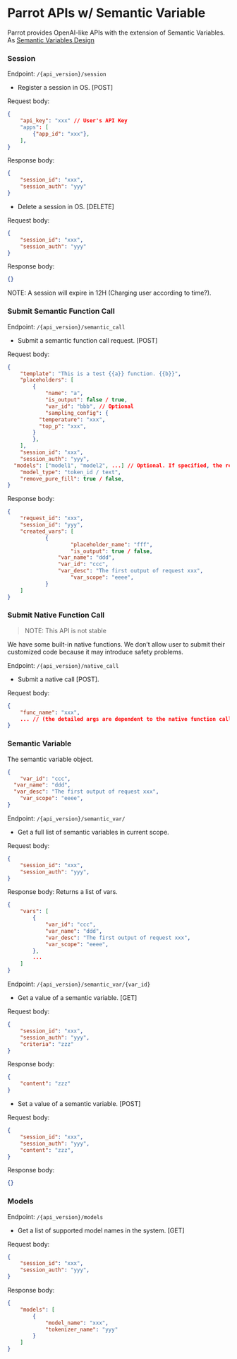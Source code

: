 # Parrot APIs w/ Semantic Variable

Parrot provides OpenAI-like APIs with the extension of Semantic Variables. As [Semantic Variables Design](../sys_design/app_layer/semantic_variable.md)

### Session

Endpoint: `/{api_version}/session`

- Register a session in OS. [POST]

Request body:

```json
{
	"api_key": "xxx" // User's API Key
	"apps": [
		{"app_id": "xxx"},
	],
}
```

Response  body:

```json
{
	"session_id": "xxx",
	"session_auth": "yyy"
}
```

- Delete a session in OS. [DELETE]

Request body:

```json
{
	"session_id": "xxx",
	"session_auth": "yyy"
}
```

Response body:

```json
{}
```

NOTE: A session will expire in 12H (Charging user according to time?).

### Submit Semantic Function Call

Endpoint: `/{api_version}/semantic_call`

- Submit a semantic function call request. [POST]

Request body:

```json
{
	"template": "This is a test {{a}} function. {{b}}",
	"placeholders": [
		{
			"name": "a",
			"is_output": false / true,
			"var_id": "bbb", // Optional
			"sampling_config": {
	      "temperature": "xxx",
	      "top_p": "xxx",
	    }
		},
	],
	"session_id": "xxx",
	"session_auth": "yyy",
  "models": ["model1", "model2", ...] // Optional. If specified, the request will be scheduled only to these models. By default ([]) it can be scheduled to any model.
	"model_type": "token_id / text",
	"remove_pure_fill": true / false,
}
```

Response body:

```json
{
	"request_id": "xxx",
	"session_id": "yyy",
	"created_vars": [
			{
					"placeholder_name": "fff",
					"is_output": true / false,
			    "var_name": "ddd",
			    "var_id": "ccc",
			    "var_desc": "The first output of request xxx",
					"var_scope": "eeee",
			}
	]
}
```

### Submit Native Function Call

> NOTE: This API is not stable

We have some built-in native functions. We don’t allow user to submit their customized code because it may introduce safety problems.

Endpoint: `/{api_version}/native_call`

- Submit a native call [POST].

Request body:

```json
{
	"func_name": "xxx",
	... // (the detailed args are dependent to the native function called)
}
```


### Semantic Variable

The semantic variable object.

```json
{
	"var_id": "ccc",
  "var_name": "ddd",
  "var_desc": "The first output of request xxx",
	"var_scope": "eeee",
}
```

Endpoint: `/{api_version}/semantic_var/`

- Get a full list of semantic variables in current scope.

Request body:

```json
{
	"session_id": "xxx",
	"session_auth": "yyy",
}
```

Response body: Returns a list of vars.

```json
{
	"vars": [
		{
			"var_id": "ccc",
			"var_name": "ddd",
			"var_desc": "The first output of request xxx",
			"var_scope": "eeee",
		},
		...
	]
}
```

Endpoint:  `/{api_version}/semantic_var/{var_id}` 

- Get a value of a semantic variable. [GET]

Request body:

```json
{
	"session_id": "xxx",
	"session_auth": "yyy",
	"criteria": "zzz"
}
```

Response body:

```json
{
	"content": "zzz"
}
```

- Set a value of a semantic variable. [POST]

Request body:

```json
{
	"session_id": "xxx",
	"session_auth": "yyy",
	"content": "zzz",
}
```

Response body:

```json
{}
```

### Models

Endpoint: `/{api_version}/models`

- Get a list of supported model names in the system. [GET]

Request body:

```json
{
	"session_id": "xxx",
	"session_auth": "yyy",
}
```

Response body:

```json
{
	"models": [
		{
			"model_name": "xxx",
			"tokenizer_name": "yyy"
		}
	]
}
```
